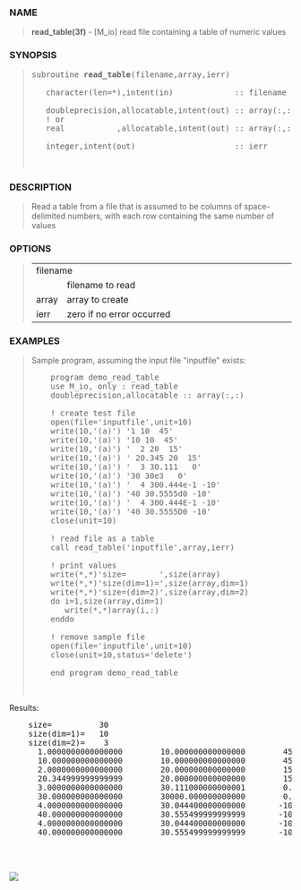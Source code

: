 <?
<body>
  <a name="top" id="top"></a>
  <div id="Container">
    <div id="Content">
      <div class="c33">
      </div><a name="0"></a>
      <h3><a name="0">NAME</a></h3>
      <blockquote>
        <b>read_table(3f)</b> - [M_io] read file containing a table of numeric values
      </blockquote><a name="contents" id="contents"></a>
      <h3><a name="7">SYNOPSIS</a></h3>
      <blockquote>
        <pre>
subroutine <b>read_table</b>(filename,array,ierr)
<br />   character(len=*),intent(in)             :: filename
<br />   doubleprecision,allocatable,intent(out) :: array(:,:)
   ! or
   real           ,allocatable,intent(out) :: array(:,:)
<br />   integer,intent(out)                     :: ierr
<br />
</pre>
      </blockquote><a name="2"></a>
      <h3><a name="2">DESCRIPTION</a></h3>
      <blockquote>
        Read a table from a file that is assumed to be columns of space-delimited numbers, with each row containing the same number of values
      </blockquote><a name="3"></a>
      <h3><a name="3">OPTIONS</a></h3>
      <blockquote>
        <table cellpadding="3">
          <tr valign="top">
            <td class="c34" colspan="2">filename</td>
          </tr>
          <tr valign="top">
            <td width="6%"></td>
            <td>filename to read</td>
          </tr>
          <tr valign="top">
            <td class="c34" width="6%" nowrap="nowrap">array</td>
            <td valign="bottom">array to create</td>
          </tr>
          <tr valign="top">
            <td class="c34" width="6%" nowrap="nowrap">ierr</td>
            <td valign="bottom">zero if no error occurred</td>
          </tr>
        </table>
      </blockquote><a name="4"></a>
      <h3><a name="4">EXAMPLES</a></h3>
      <blockquote>
        Sample program, assuming the input file "inputfile" exists:
        <pre>
    program demo_read_table
    use M_io, only : read_table
    doubleprecision,allocatable :: array(:,:)
<br />    ! create test file
    open(file='inputfile',unit=10)
    write(10,'(a)') '1 10  45'
    write(10,'(a)') '10 10  45'
    write(10,'(a)') '  2 20  15'
    write(10,'(a)') ' 20.345 20  15'
    write(10,'(a)') '  3 30.111   0'
    write(10,'(a)') '30 30e3   0'
    write(10,'(a)') '  4 300.444e-1 -10'
    write(10,'(a)') '40 30.5555d0 -10'
    write(10,'(a)') '  4 300.444E-1 -10'
    write(10,'(a)') '40 30.5555D0 -10'
    close(unit=10)
<br />    ! read file as a table
    call read_table('inputfile',array,ierr)
<br />    ! print values
    write(*,*)'size=       ',size(array)
    write(*,*)'size(dim=1)=',size(array,dim=1)
    write(*,*)'size=(dim=2)',size(array,dim=2)
    do i=1,size(array,dim=1)
       write(*,*)array(i,:)
    enddo
<br />    ! remove sample file
    open(file='inputfile',unit=10)
    close(unit=10,status='delete')
<br />    end program demo_read_table
<br />
</pre>
      </blockquote>Results:
      <pre>
    size=          30
    size(dim=1)=   10
    size(dim=2)=    3
      1.0000000000000000        10.000000000000000        45.000000000000000
      10.000000000000000        10.000000000000000        45.000000000000000
      2.0000000000000000        20.000000000000000        15.000000000000000
      20.344999999999999        20.000000000000000        15.000000000000000
      3.0000000000000000        30.111000000000001        0.0000000000000000
      30.000000000000000        30000.000000000000        0.0000000000000000
      4.0000000000000000        30.044400000000000       -10.000000000000000
      40.000000000000000        30.555499999999999       -10.000000000000000
      4.0000000000000000        30.044400000000000       -10.000000000000000
      40.000000000000000        30.555499999999999       -10.000000000000000
<br />
</pre><a name="5"></a>
      <br />
      <div class="c33"><img src="images/read_table.3m_io.gif" /></div>
    </div>
  </div>
</body>
